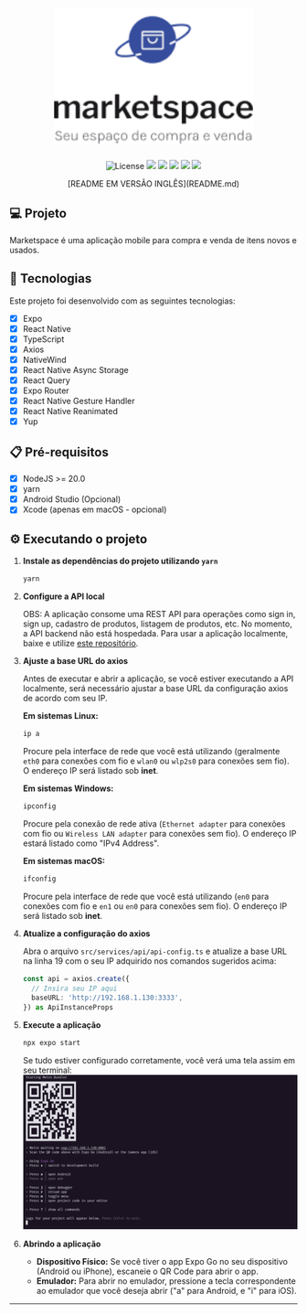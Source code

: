 <h1 align="center">
  <img
    alt="Marketspace"
    height="240"
    title="Marketspace"
    src=".github/assets/logo.png"
  />
</h1>

<p align="center">
  <img alt="License" src="https://img.shields.io/static/v1?label=license&message=MIT&color=16a34a&labelColor=0A1033">
  <img src="https://img.shields.io/static/v1?label=Ignite&message=ReactNative&color=16a34a&labelColor=0A1033" />
  <img src="https://img.shields.io/static/v1?label=Expo&message=51.0.9&color=16a34a&labelColor=0A1033" />
  <img src="https://img.shields.io/static/v1?label=ReactNative&message=0.74.1&color=16a34a&labelColor=0A1033" />
  <img src="https://img.shields.io/static/v1?label=NativeWind&message=2.0.11&color=16a34a&labelColor=0A1033" />
  <img src="https://img.shields.io/static/v1?label=ReactQuery&message=5.37.1&color=16a34a&labelColor=0A1033" />
</p>

<p align="center">
  [README EM VERSÃO INGLÊS](README.md)
</p>

## 💻 Projeto

Marketspace é uma aplicação mobile para compra e venda de itens novos e usados.

## 🚀 Tecnologias

Este projeto foi desenvolvido com as seguintes tecnologias:

- [x] Expo
- [x] React Native
- [x] TypeScript
- [x] Axios
- [x] NativeWind
- [x] React Native Async Storage
- [x] React Query
- [x] Expo Router
- [x] React Native Gesture Handler
- [x] React Native Reanimated
- [x] Yup

## 📋 Pré-requisitos

- [x] NodeJS >= 20.0
- [x] yarn
- [x] Android Studio (Opcional)
- [x] Xcode (apenas em macOS - opcional)

## ⚙️ Executando o projeto

1. **Instale as dependências do projeto utilizando `yarn`**
    ```bash
    yarn
    ```

2. **Configure a API local**

   OBS: A aplicação consome uma REST API para operações como sign in, sign up, cadastro de produtos, listagem de produtos, etc. No momento, a API backend não está hospedada. Para usar a aplicação localmente, baixe e utilize [este repositório](https://github.com/brunodsazevedo/rentx-api).

3. **Ajuste a base URL do axios**

   Antes de executar e abrir a aplicação, se você estiver executando a API localmente, será necessário ajustar a base URL da configuração axios de acordo com seu IP.

   **Em sistemas Linux:**
    ```bash
    ip a
    ```
   Procure pela interface de rede que você está utilizando (geralmente `eth0` para conexões com fio e `wlan0` ou `wlp2s0` para conexões sem fio). O endereço IP será listado sob **inet**.

   **Em sistemas Windows:**
    ```bash
    ipconfig
    ```
   Procure pela conexão de rede ativa (`Ethernet adapter` para conexões com fio ou `Wireless LAN adapter` para conexões sem fio). O endereço IP estará listado como "IPv4 Address".

   **Em sistemas macOS:**
    ```bash
    ifconfig
    ```
   Procure pela interface de rede que você está utilizando (`en0` para conexões com fio e `en1` ou `en0` para conexões sem fio). O endereço IP será listado sob **inet**.

4. **Atualize a configuração do axios**

   Abra o arquivo `src/services/api/api-config.ts` e atualize a base URL na linha 19 com o seu IP adquirido nos comandos sugeridos acima:
    ```typescript
    const api = axios.create({
      // Insira seu IP aqui
      baseURL: 'http://192.168.1.130:3333',
    }) as ApiInstanceProps
    ```

5. **Execute a aplicação**
    ```bash
    npx expo start
    ```

   Se tudo estiver configurado corretamente, você verá uma tela assim em seu terminal:
   <img
    alt="Terminal Expo"
    title="Terminal Expo"
    src=".github/assets/expo-terminal-example.png"
  />

6. **Abrindo a aplicação**

   - **Dispositivo Físico:** Se você tiver o app Expo Go no seu dispositivo (Android ou iPhone), escaneie o QR Code para abrir o app.
   - **Emulador:** Para abrir no emulador, pressione a tecla correspondente ao emulador que você deseja abrir ("a" para Android, e "i" para iOS).

---
